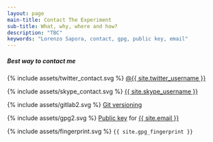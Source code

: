 ```yaml
---
layout: page
main-title: Contact The Experiment
sub-title: What, why, where and how?
description: "TBC"
keywords: "Lorenzo Sapora, contact, gpg, public key, email"
---
```


##### Best way to contact me

<p>{% include assets/twitter_contact.svg %} <a href="https://twitter.com/{{ site.twitter_username }}" title="Twitter">@{{ site.twitter_username }}</a></p>

<p>{% include assets/skype_contact.svg %} <a href="skype:{{ site.skype_username }}?chat" title="Skype">{{ site.skype_username }}</a></p>

<p>{% include assets/gitlab2.svg %} <a href="https://git.knowbl.co/" title="Gitlab">Git versioning</a></p>

<p>{% include assets/gpg2.svg %} <a href="{{ site.url }}{{ site.gpg_publickey }}" title="GPG Public key">Public key</a> for <a href="mailto:{{ site.email }}">{{ site.email }}</a></p>

<p>{% include assets/fingerprint.svg %} <code>{{ site.gpg_fingerprint }}</code></p>

